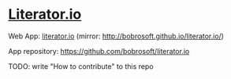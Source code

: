 # [Literator.io](http://literator.io)

Web App: [literator.io](http://literator.io) (mirror: http://bobrosoft.github.io/literator.io/)

App repository: https://github.com/bobrosoft/literator.io

TODO: write "How to contribute" to this repo
